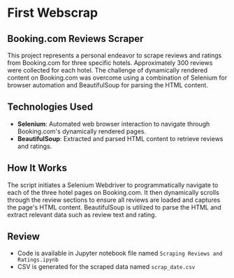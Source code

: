 # First Webscrap

## Booking.com Reviews Scraper

This project represents a personal endeavor to scrape reviews and ratings from Booking.com for three specific hotels. Approximately 300 reviews were collected for each hotel. The challenge of dynamically rendered content on Booking.com was overcome using a combination of Selenium for browser automation and BeautifulSoup for parsing the HTML content.

## Technologies Used

- **Selenium**: Automated web browser interaction to navigate through Booking.com's dynamically rendered pages.
- **BeautifulSoup**: Extracted and parsed HTML content to retrieve reviews and ratings.

## How It Works

The script initiates a Selenium Webdriver to programmatically navigate to each of the three hotel pages on Booking.com. It then dynamically scrolls through the review sections to ensure all reviews are loaded and captures the page's HTML content. BeautifulSoup is utilized to parse the HTML and extract relevant data such as review text and rating.

## Review

- Code is available in Jupyter notebook file named `Scraping Reviews and Ratings.ipynb`
- CSV is generated for the scraped data named `scrap_date.csv`
